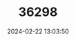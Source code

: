 ---
title: "36298"
category: "Shorea coriacea"
draft: false
date: 2024-02-22 13:03:50
languages:
  Malay: ["Meranti Tangkai Panjang"]
  English: ["Seraya Tangkai Panjang"]
---